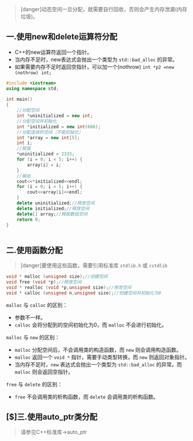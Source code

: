 >[danger]动态空间一旦分配，就需要自行回收，否则会产生内存泄漏(内存垃圾)。

## 一.使用new和delete运算符分配

+	C++的new运算符返回一个指针。
+	当内存不足时，new表达式会抛出一个类型为 `std::bad_alloc` 的异常。
  +	如果需要内存不足时返回空指针，可以加一个(nothrow)  `int *p2 =new (nothrow) int;`

```c++
#include <iostream>
using namespace std;
	
int main()
{
	//分配空间
	int *uninitialized = new int;
	//分配空间并初始化
	int *initialized = new int(666);
	//分配连续的空间（不能初始化）
	int *array = new int[5];
	int i;
	//赋值
	*uninitialized = 2333;
	for (i = 0; i < 5; i++) {
		array[i] = i;
	}
	//输出
	cout<<*initialized<<endl;
	for (i = 0; i < 5; i++) {
		cout<<array[i]<<endl;
	}
	delete uninitialized;//释放空间
	delete initialized;//释放空间
	delete[] array;//释放数组空间
	return 0;
}
	
```

## 二.使用函数分配
>[danger]要使用这些函数，需要引用标准库 `stdlib.h` 或 `cstdlib`

```c
void * malloc (unsigned size);//创建空间
void free (void *p);//释放空间
void * realloc (void *p,unsigned size);//修改空间
void * calloc (unsigned n,unsigned size);//创建空间并初始化为0
```

`malloc` 与 `calloc` 的区别：
+	参数不一样。
+	`calloc` 会将分配到的空间初始化为0，而 `malloc` 不会进行初始化。

`malloc` 与 `new` 的区别：
+	`malloc` 分配空间后，不会调用类的构造函数，而 `new` 则会调用构造函数。
+	`malloc` 返回一个 `void *` 指针，需要手动类型转换，而 `new` 则返回对象指针。
+	当内存不足时，`new` 表达式会抛出一个类型为 `std::bad_alloc` 的异常。而 `malloc` 则会返回空指针。

`free` 与 `delete` 的区别：

+	`free`  不会调用类的析构函数，而 `delete` 会调用类的析构函数。

## [$]三.使用auto_ptr类分配

>请参见C++标准库->auto_ptr

